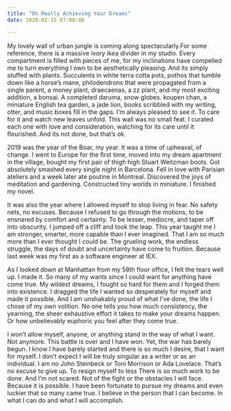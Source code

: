 ```yaml
---
title: "On Really Achieving Your Dreams"
date: 2020-02-15 07:00:00

---
```


My lovely wall of urban jungle is coming along spectacularly.For some reference, there is a massive  ivory ikea divider in my studio. Every compartment is filled with pieces of me, for my inclinations have compelled me to turn everything I own to be aesthetically pleasing. And its simply stuffed with plants. Succulents in white terra cotta pots, pothos that tumble down like a horse’s mane, philodendrons that were propagated from a single parent, a money plant, draecaenas, a zz plant, and my most exciting addition, a bonsai.  A completed daruma, snow globes. koupen chan, a miniature English tea garden, a jade lion, books scribbled with my writing, otter, and  music boxes fill in the gaps. I’m always pleased to see it. To care for it and watch new leaves unfold. This wall was no small feat. I curated each one with love and consideration, watching for its care until it flourished. And its not done, but that’s ok.

2019 was the year of the Boar, my year. It was a time of upheaval, of change. I went to Europe for the first time, moved into my dream apartment in the village, bought my first pair of thigh high Stuart Weitzman boots. Got absolutely smashed every single night in Barcelona. Fell in love with Parisian ateliers and a week later ate poutine in Montreal. Discovered the joys of meditation and gardening. Constructed tiny worlds in miniature. I finished my novel.

It was also the year where I allowed myself to stop living in fear. No safety nets, no excuses.  Because I refused to go through the motions, to be ensnared by comfort and certainty. To be lesser, mediocre, and taper off into obscurity. I jumped off a cliff and took the leap.  This year taught me I am stronger, smarter, more capable than I ever imagined. That I am so much more than I ever thought I could be. The grueling work, the endless struggle, the days of doubt and uncertainty have come to fruition. Because last week was my first as a software engineer at IEX.

As I looked down at Manhattan from my 58th floor office, I felt the tears well up. I made it. So many of my wants since I could want for anything have come true. My wildest dreams, I fought so hard for them and I forged them into existence. I dragged the life I wanted so desperately for myself and made it possible. And I am unshakably proud of what I’ve done, the life I chose of my own volition. No one tells you how much consistency, the yearning, the sheer exhaustive effort it takes to make your dreams happen. Or how unbelievably euphoric you feel after they come true.

I won’t allow myself, anyone, or anything stand in the way of what I want. Not anymore. This battle is over and I have won. Yet, the war has barely begun. I know I have barely started and there is so much I desire, that I want for myself. I don’t expect I will be truly singular as a writer or as an individual. I am no John Steinbeck or Toni Morrison or Ada Lovelace. That’s no excuse to give up. To resign myself to less There is so much work to be done. And I’m not scared. Not of the fight or the obstacles I will face. Because it is possible. I have been fortunate to pursue my dreams and even luckier that so many came true. I believe in the person that I can become. In what I can do and what I will accomplish.
